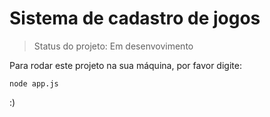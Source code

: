 # Sistema de cadastro de jogos

> Status do projeto: Em desenvovimento

Para rodar este projeto na sua máquina, por favor digite:

```
node app.js

```

:)